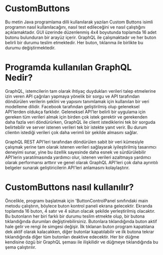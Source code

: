# CustomButtons
Bu metin Java programlama dilli kullanılarak yazılan Custom Buttons isimli programın nasıl kullanılacağını, nasıl test edileceğini ve nasıl çalıştığını açıklamaktadır. GUI üzerinde düzenlenmiş 4x4 boyutunda toplamda 16 adet butonu bulunduran bir arayüz içerir. GraphQL ile çalışmaktadır ve her buton belirli bir durumu teslim etmektedir. Her buton, tıklanma ile birlikte bu durumu değiştirmektedir. 

# Programda kullanılan GraphQL Nedir?
GraphQL, istemcilerin tam olarak ihtiyaç duydukları verileri talep etmelerine izin veren API çağrıları yapmaya yönelik bir sorgu ve API tarafından döndürülen verilerin şeklini ve yapısını tanımlamak için kullanılan bir veri modelleme dilidir. Facebook tarafından geliştirilmiş olup geleneksel API'lerden oldukça farklıdır. Geleneksel API'ler belirli bir uygulama için gereken tüm verileri almak için birden çok istek gerektir ve gerekenden daha fazla veri döndürürken, GraphQL ile client istediklerini tek bir sorguda belirtebilir ve server istenen verileri tek bir istekte yanıt verir. Bu durum clientın istediği verileri çok daha verimli bir şekilde almasını sağlar.

GraphQL REST API'leri tarafından döndürülen sabit bir veri kümesiyle çalışmak yerine tam olarak istenen verileri sağlayarak iyileştirilmiş tasarımcı deneyimi sunar, yine bu özellik sayesinde daha esnek ve sürdürülebilir API'lerin yaratılmasında yardımcı olur, istenen verileri azaltmaya yardımcı olarak performansı arttırır ve genel olarak GraphQL API'leri çok daha ayrıntılı belgeler sunarak geliştiricilerin API'leri anlamasını kolaylaştırır.

# CustomButtons nasıl kullanılır?
Öncelikle, programı başlatmak için 'ButtonControlPanel sınıfındaki main metodu çalıştırın, böylece buton kontrol paneli ekrana gelecektir. Ekranda toplamda 16 buton, 4 satır ve 4 sütun olacak şekilde yerleştirilmiş olacaktır. Bu butonların her biri farklı bir durumu teslim etmekte olup, bir butona tıklandığında durumları değiştirebilirsiniz. Butonlara tıklandığında buton aktif hale gelir ve rengi ile simgesi değişir. İlk tıklanan buton program kapatılana dek aktif olarak kalacakken, diğer butonlar kapatılabilir ve ilk butona tekrar tıklandığında diğer tüm butonları deaktive edecektir. Her bir düğme kendisine özgü bir GraphQL şeması ile ilişkilidir ve düğmeye tıklandığında bu şema çalıştırılır.


